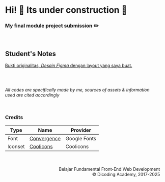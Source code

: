 # Hi! 🚧 Its under construction 🚧
### My final module project submission ✏️

<br>

## Student's Notes

[Bukti originalitas, <i>Desain Figma</i> dengan layout yang saya buat.](https://www.figma.com/design/niV6KOkshy7d7NRxrehOx9/I-Wayan-Widhyadana-Sadhu-Gunawan's-Dicoding-Web-Exercise-Designs?node-id=2021-2)


<br>
<br>

<i>All codes are specifically made by me, sources of assets & information used are cited accordingly</i>

<br>

### Credits

| Type | Name | Provider |
|------|------|----------|
|Font  |[Convergence](https://fonts.google.com/specimen/Convergence/license) |Google Fonts|
|Iconset|[Coolicons](https://coolicons.cool/) |Coolicons|

<br>
<br>

<div align="right"> Belajar Fundamental Front-End Web Development<br>&copy; Dicoding Academy, 2017-2025 <div>